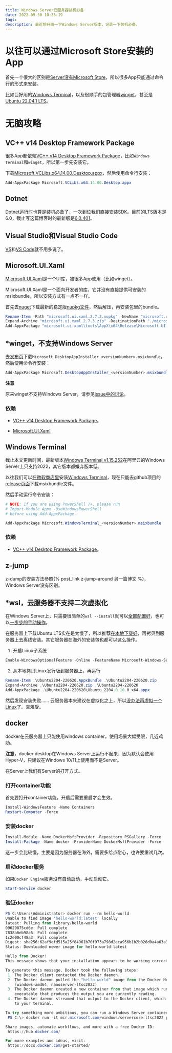 ```yaml
---
title: Windows Server云服务器装机必备
date: 2022-09-30 10:33:19
tags:
description: 最近想升级一下Windows Server版本，记录一下装机必备。
---
```

# 以往可以通过Microsoft Store安装的App
首先一个很大的区别是[Server没有Microsoft Store](https://learn.microsoft.com/en-us/windows/msix/msix-server-2019#considerations)，所以很多App只能通过命令行的形式来安装。

比如巨好用的[Windows Terminal](https://github.com/microsoft/terminal)，以及很顺手的包管理器[winget](https://github.com/microsoft/winget-cli)，甚至是[Ubuntu 22.04.1 LTS](https://www.microsoft.com/store/apps/9PN20MSR04DW)。

# 无脑攻略

## VC++ v14 Desktop Framework Package

很多App都依赖[VC++ v14 Desktop Framework Package](https://docs.microsoft.com/troubleshoot/cpp/c-runtime-packages-desktop-bridge#how-to-install-and-update-desktop-framework-packages)，比如`Windows Terminal`和`winget`，所以第一步先安装它。

下载[Microsoft.VCLibs.x64.14.00.Desktop.appx](https://aka.ms/Microsoft.VCLibs.x64.14.00.Desktop.appx)，然后使用命令行安装：

```powershell
Add-AppxPackage Microsoft.VCLibs.x64.14.00.Desktop.appx
```

## Dotnet

[Dotnet运行时](https://dotnet.microsoft.com/en-us/download/dotnet/6.0/runtime)也算是装机必备了，一次到位我们直接安装[SDK](https://dotnet.microsoft.com/en-us/download)。目前的LTS版本是6.0，截止写这篇博客时的最新版是[6.0.401](https://dotnet.microsoft.com/en-us/download/dotnet/thank-you/sdk-6.0.401-windows-x64-installer)。

## Visual Studio和Visual Studio Code

[VS](https://visualstudio.microsoft.com/vs/)和[VS Code](https://code.visualstudio.com/)就不用多说了。

## Microsoft.UI.Xaml

[Microsoft.UI.Xaml](https://github.com/microsoft/microsoft-ui-xaml)是一个UI库，被很多App使用（比如winget）。

Microsoft.UI.Xaml是一个面向开发者的库，它并没有直接提供可安装的msixbundle，所以安装方式有一点不一样。

首先去[nuget](https://www.nuget.org/packages/Microsoft.UI.Xaml)下载最新的稳定版[nupkg文件](https://www.nuget.org/api/v2/package/Microsoft.UI.Xaml/2.7.3)，然后解压，再安装包里的bundle。

```powershell
Rename-Item -Path "microsoft.ui.xaml.2.7.3.nupkg" -NewName "microsoft.ui.xaml.2.7.3.zip"
Expand-Archive "microsoft.ui.xaml.2.7.3.zip" -DestinationPath "./microsoft.ui.xaml"
Add-AppxPackage "microsoft.ui.xaml\tools\AppX\x64\Release\Microsoft.UI.Xaml.2.7.appx"
```

## *winget，不支持Windows Server

去[发布页](https://github.com/microsoft/winget-cli/releases)下载`Microsoft.DesktopAppInstaller_<versionNumber>.msixbundle`，然后使用命令行安装：

```powershell
Add-AppxPackage Microsoft.DesktopAppInstaller_<versionNumber>.msixbundle
```

**注意**

原来winget不支持Windows Server，请参见[issue中的讨论](https://github.com/microsoft/winget-cli/issues/702#issuecomment-764997870)。

### 依赖

- [VC++ v14 Desktop Framework Package](#VC-v14-Desktop-Framework-Package)。

- [Microsoft.UI.Xaml](#Microsoft-UI-Xaml)

## Windows Terminal

截止本文更新时间，最新版本[Windows Terminal v1.15.252](https://github.com/microsoft/terminal/releases/tag/v1.15.2524.0)在阿里云的Windows Server上只支持2022，其它版本都嫌弃版本低。

以往我们可以[在微软商店里](https://aka.ms/terminal)安装[Windows Terminal](https://github.com/microsoft/terminal)，现在只能去github项目的[release页面](https://github.com/microsoft/terminal/releases)下载msixbundle文件。

然后手动运行命令安装：

```powershell
# NOTE: If you are using PowerShell 7+, please run
# Import-Module Appx -UseWindowsPowerShell
# before using Add-AppxPackage.

Add-AppxPackage Microsoft.WindowsTerminal_<versionNumber>.msixbundle
```

### 依赖

- [VC++ v14 Desktop Framework Package](#VC-v14-Desktop-Framework-Package)。

## z-jump

z-dump的安装方法参照{% post_link z-jump-around 另一篇博文 %}，Windows Server没有区别。

## *wsl，云服务器不支持二次虚拟化

在Windows Server上，只需要很简单的`wsl --install`就可以[全部配置好](https://learn.microsoft.com/en-us/windows/wsl/install-on-server)，也可以[一步步的手动操作](https://learn.microsoft.com/en-us/windows/wsl/install-manual)。

在服务器上下载Ubuntu LTS实在是太慢了，所以推荐[在本地下载好](https://learn.microsoft.com/en-us/windows/wsl/install-manual#downloading-distributions)，再拷贝到服务器上去离线安装。其它服务器在海外的安装包也都可以这么操作。

1. 开启Linux子系统
```powershell
Enable-WindowsOptionalFeature -Online -FeatureName Microsoft-Windows-Subsystem-Linux
```

2. 从本地拷贝Linux发行版到服务器上，再运行
```powershell
Rename-Item .\Ubuntu2204-220620.AppxBundle .\Ubuntu2204-220620.zip
Expand-Archive .\Ubuntu2204-220620.zip .\Ubuntu2204-220620
Add-AppxPackage .\Ubuntu2204-220620\Ubuntu_2204.0.10.0_x64.appx
```

然后发现安装失败…… 云服务器本来建议在虚拟化之上，所以[没办法再虚拟一个Linux](https://help.aliyun.com/document_detail/25412.html#section-nxc-2zs-2gb)了。真难受。

## docker

docker在云服务器上只能使用windows container，使用场景大幅受限，几近鸡肋。

**注意**，docker desktop在Windows Server上运行不起来，因为默认会使用Hyper-V，只建议在Windows 10/11上使用而不是Server。

在Server上我们有Server的打开方式。

### 打开container功能

首先要打开container功能，开启后需要重启才会生效。

```powershell
Install-WindowsFeature -Name Containers
Restart-Computer -Force
```

### 安装docker

```powershell
Install-Module -Name DockerMsftProvider -Repository PSGallery -Force
Install-Package -Name docker -ProviderName DockerMsftProvider -Force
```

这一步会比较慢，主要是因为服务器在海外，需要多给点耐心，也许要重试几次。

### 启动docker服务

如果`Docker Engine`服务没有自动启动，手动启动它。

```powershell
Start-Service docker
```

### 验证docker

```powershell
PS C:\Users\Administrator> docker run --rm hello-world
Unable to find image 'hello-world:latest' locally
latest: Pulling from library/hello-world
09629875cd6e: Pull complete
7838a6eb98a6: Pull complete
1c2e00cf48a3: Pull complete
Digest: sha256:62af9efd515a25f84961b70f973a798d2eca956b1b2b026d0a4a63a3b0b6a3f2
Status: Downloaded newer image for hello-world:latest

Hello from Docker!
This message shows that your installation appears to be working correctly.

To generate this message, Docker took the following steps:
 1. The Docker client contacted the Docker daemon.
 2. The Docker daemon pulled the "hello-world" image from the Docker Hub.
    (windows-amd64, nanoserver-ltsc2022)
 3. The Docker daemon created a new container from that image which runs the
    executable that produces the output you are currently reading.
 4. The Docker daemon streamed that output to the Docker client, which sent it
    to your terminal.

To try something more ambitious, you can run a Windows Server container with:
 PS C:\> docker run -it mcr.microsoft.com/windows/servercore:ltsc2022 powershell

Share images, automate workflows, and more with a free Docker ID:
 https://hub.docker.com/

For more examples and ideas, visit:
 https://docs.docker.com/get-started/
```
